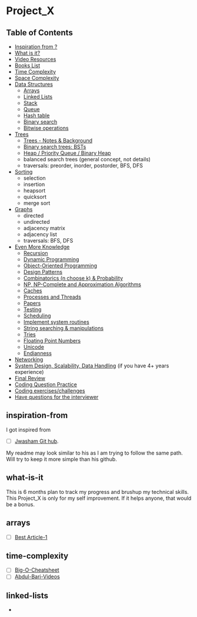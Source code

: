 # Project_X

## Table of Contents
- [Inspiration from ?](#inspiration-from)
- [What is it?](#what-is-it)
- [Video Resources](#about-video-resources)
- [Books List](#Books-list)
- [Time Complexity](#time-complexity)
- [Space Complexity](#space-complexity)
- [Data Structures](#data-structures)
    - [Arrays](#arrays)
    - [Linked Lists](#linked-lists)
    - [Stack](#stack)
    - [Queue](#queue)
    - [Hash table](#hash-table)
    - [Binary search](#binary-search)
    - [Bitwise operations](#bitwise-operations)
- [Trees](#trees)
    - [Trees - Notes & Background](#trees---notes--background)
    - [Binary search trees: BSTs](#binary-search-trees-bsts)
    - [Heap / Priority Queue / Binary Heap](#heap--priority-queue--binary-heap)
    - balanced search trees (general concept, not details)
    - traversals: preorder, inorder, postorder, BFS, DFS
- [Sorting](#sorting)
    - selection
    - insertion
    - heapsort
    - quicksort
    - merge sort
- [Graphs](#graphs)
    - directed
    - undirected
    - adjacency matrix
    - adjacency list
    - traversals: BFS, DFS
- [Even More Knowledge](#even-more-knowledge)
    - [Recursion](#recursion)
    - [Dynamic Programming](#dynamic-programming)
    - [Object-Oriented Programming](#object-oriented-programming)
    - [Design Patterns](#design-patterns)
    - [Combinatorics (n choose k) & Probability](#combinatorics-n-choose-k--probability)
    - [NP, NP-Complete and Approximation Algorithms](#np-np-complete-and-approximation-algorithms)
    - [Caches](#caches)
    - [Processes and Threads](#processes-and-threads)
    - [Papers](#papers)
    - [Testing](#testing)
    - [Scheduling](#scheduling)
    - [Implement system routines](#implement-system-routines)
    - [String searching & manipulations](#string-searching--manipulations)
    - [Tries](#tries)
    - [Floating Point Numbers](#floating-point-numbers)
    - [Unicode](#unicode)
    - [Endianness](#endianness)
- [Networking](#networking)
- [System Design, Scalability, Data Handling](#system-design-scalability-data-handling) (if you have 4+ years experience)
- [Final Review](#final-review)
- [Coding Question Practice](#coding-question-practice)
- [Coding exercises/challenges](#coding-exerciseschallenges)
- [Have questions for the interviewer](#have-questions-for-the-interviewer)



## inspiration-from
I got inspired from 
- [ ] [Jwasham Git hub](https://github.com/jwasham/coding-interview-university#why-use-it).

My readme may look similar to his as I am trying to follow the same path. Will try to keep it more simple than his github.

## what-is-it
This is 6 months plan to track my progress and brushup my technical skills.
This Project_X is only for my self improvement. If it helps anyone, that would be a bonus.

## arrays
- [ ] [Best Article-1](https://medium.com/@vardanator/self-organizing-sorted-linked-list-in-c-ae24b7e0b600)

## time-complexity
- [ ] [Big-O-Cheatsheet](http://bigocheatsheet.com)
- [ ] [Abdul-Bari-Videos](https://youtu.be/lj3E24nnPjI)
## linked-lists
+

